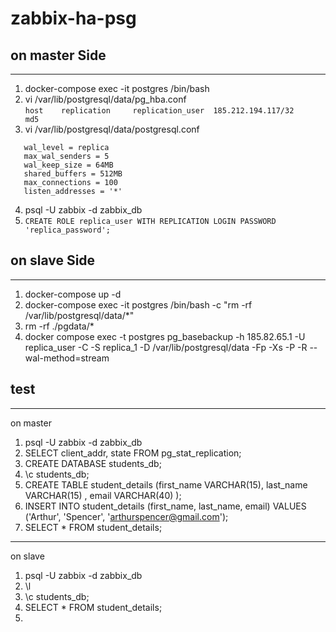 # zabbix-ha-psg 
## on master Side
***
1. docker-compose exec -it postgres /bin/bash
2. vi /var/lib/postgresql/data/pg_hba.conf<br/>
   ```host    replication     replication_user  185.212.194.117/32         md5```
4. vi /var/lib/postgresql/data/postgresql.conf<br/>
```
   wal_level = replica
   max_wal_senders = 5
   wal_keep_size = 64MB
   shared_buffers = 512MB
   max_connections = 100            
   listen_addresses = '*'
```
4. psql -U zabbix -d zabbix_db
5. ```CREATE ROLE replica_user WITH REPLICATION LOGIN PASSWORD 'replica_password';```

## on slave Side
***
1. docker-compose up -d
2. docker-compose exec -it postgres /bin/bash -c "rm -rf /var/lib/postgresql/data/*"
3. rm -rf ./pgdata/*
4. docker compose exec -t postgres pg_basebackup -h 185.82.65.1 -U replica_user -C -S replica_1 -D /var/lib/postgresql/data -Fp -Xs -P -R --wal-method=stream

## test
***
on master <br/>
1. psql -U zabbix -d zabbix_db
2. SELECT client_addr, state FROM pg_stat_replication;
3. CREATE DATABASE students_db;
4. \c students_db;
5. CREATE TABLE student_details (first_name VARCHAR(15), last_name VARCHAR(15) , email VARCHAR(40) );
6. INSERT INTO  student_details (first_name, last_name, email) VALUES  ('Arthur', 'Spencer', 'arthurspencer@gmail.com');
7. SELECT * FROM student_details;

***
on slave <br/>
1.  psql -U zabbix -d zabbix_db
2.  \l
3.  \c students_db;
4.  SELECT * FROM student_details;
5.  
